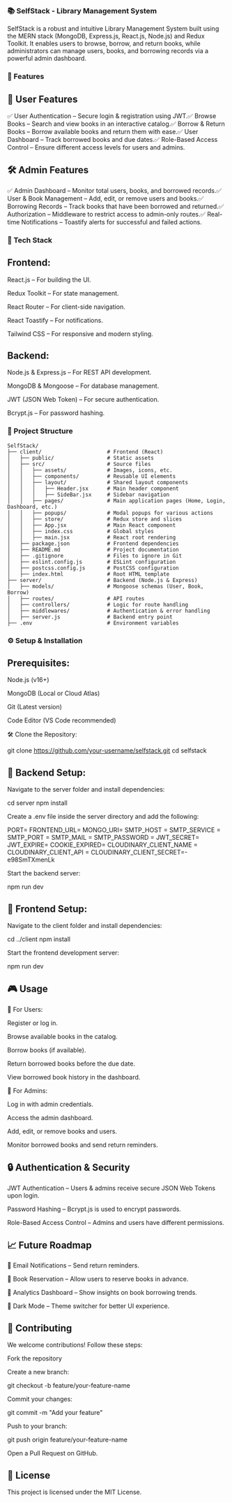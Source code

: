 ### 📚 SelfStack - Library Management System

SelfStack is a robust and intuitive Library Management System built using the MERN stack (MongoDB, Express.js, React.js, Node.js) and Redux Toolkit. It enables users to browse, borrow, and return books, while administrators can manage users, books, and borrowing records via a powerful admin dashboard.

### 🚀 Features

## 👥 User Features

✅ User Authentication – Secure login & registration using JWT.✅ Browse Books – Search and view books in an interactive catalog.✅ Borrow & Return Books – Borrow available books and return them with ease.✅ User Dashboard – Track borrowed books and due dates.✅ Role-Based Access Control – Ensure different access levels for users and admins.

## 🛠️ Admin Features

✅ Admin Dashboard – Monitor total users, books, and borrowed records.✅ User & Book Management – Add, edit, or remove users and books.✅ Borrowing Records – Track books that have been borrowed and returned.✅ Authorization – Middleware to restrict access to admin-only routes.✅ Real-time Notifications – Toastify alerts for successful and failed actions.

### 🧱 Tech Stack

## Frontend:

React.js – For building the UI.

Redux Toolkit – For state management.

React Router – For client-side navigation.

React Toastify – For notifications.

Tailwind CSS – For responsive and modern styling.

## Backend:

Node.js & Express.js – For REST API development.

MongoDB & Mongoose – For database management.

JWT (JSON Web Token) – For secure authentication.

Bcrypt.js – For password hashing.

### 📁 Project Structure
```
SelfStack/
├── client/                     # Frontend (React)
│   ├── public/                 # Static assets
│   ├── src/                    # Source files
│   │   ├── assets/             # Images, icons, etc.
│   │   ├── components/         # Reusable UI elements
│   │   ├── layout/             # Shared layout components
│   │   │   ├── Header.jsx      # Main header component
│   │   │   ├── SideBar.jsx     # Sidebar navigation
│   │   ├── pages/              # Main application pages (Home, Login, Dashboard, etc.)
│   │   ├── popups/             # Modal popups for various actions
│   │   ├── store/              # Redux store and slices
│   │   ├── App.jsx             # Main React component
│   │   ├── index.css           # Global styles
│   │   ├── main.jsx            # React root rendering
│   ├── package.json            # Frontend dependencies
│   ├── README.md               # Project documentation
│   ├── .gitignore              # Files to ignore in Git
│   ├── eslint.config.js        # ESLint configuration
│   ├── postcss.config.js       # PostCSS configuration
│   ├── index.html              # Root HTML template
├── server/                     # Backend (Node.js & Express)
│   ├── models/                 # Mongoose schemas (User, Book, Borrow)
│   ├── routes/                 # API routes
│   ├── controllers/            # Logic for route handling
│   ├── middlewares/            # Authentication & error handling
│   ├── server.js               # Backend entry point
├── .env                        # Environment variables
```
### ⚙️ Setup & Installation

## Prerequisites:

Node.js (v16+)

MongoDB (Local or Cloud Atlas)

Git (Latest version)

Code Editor (VS Code recommended)

🛠 Clone the Repository:

git clone https://github.com/your-username/selfstack.git
cd selfstack

## 🔧 Backend Setup:

Navigate to the server folder and install dependencies:

cd server
npm install

Create a .env file inside the server directory and add the following:

PORT= 
FRONTEND_URL=
MONGO_URI=
SMTP_HOST =
SMTP_SERVICE =
SMTP_PORT =
SMTP_MAIL =
SMTP_PASSWORD =
JWT_SECRET=
JWT_EXPIRE=
COOKIE_EXPIRED= 
CLOUDINARY_CLIENT_NAME =
CLOUDINARY_CLIENT_API =
CLOUDINARY_CLIENT_SECRET=-e98SmTXmenLk

Start the backend server:

npm run dev

## 🎨 Frontend Setup:

Navigate to the client folder and install dependencies:

cd ../client
npm install

Start the frontend development server:

npm run dev

## 🎮 Usage

🔹 For Users:

Register or log in.

Browse available books in the catalog.

Borrow books (if available).

Return borrowed books before the due date.

View borrowed book history in the dashboard.

🔹 For Admins:

Log in with admin credentials.

Access the admin dashboard.

Add, edit, or remove books and users.

Monitor borrowed books and send return reminders.

## 🔒 Authentication & Security

JWT Authentication – Users & admins receive secure JSON Web Tokens upon login.

Password Hashing – Bcrypt.js is used to encrypt passwords.

Role-Based Access Control – Admins and users have different permissions.

## 📈 Future Roadmap

🔹 Email Notifications – Send return reminders.

🔹 Book Reservation – Allow users to reserve books in advance.

🔹 Analytics Dashboard – Show insights on book borrowing trends.

🔹 Dark Mode – Theme switcher for better UI experience.

## 🤝 Contributing

We welcome contributions! Follow these steps:

Fork the repository

Create a new branch:

git checkout -b feature/your-feature-name

Commit your changes:

git commit -m "Add your feature"

Push to your branch:

git push origin feature/your-feature-name

Open a Pull Request on GitHub.

## 📄 License

This project is licensed under the MIT License.

